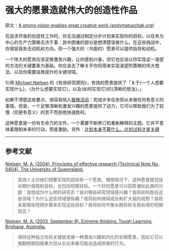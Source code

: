 # 强大的愿景造就伟大的创造性作品

原文：[A strong vision enables great creative work (andymatuschak.org)](https://notes.andymatuschak.org/z2mMMszAvgRMgzoFtKHEhnCka5zwrXZbKrma)

在追求开放的创造性工作时，你无法通过制定分步计划来实现你的目标。以任务为中心的生产力策略无济于事：其中困难的部分是想清楚该做什么。在这些挑战中，你很容易失去动机和方向。但一个强大的（书面的）愿景可以提供指导和动机。

一个伟大的愿景应该足够激发兴趣，让你感到兴奋，但它也应该以你实现这一渴望的方法的关键要素为基础。你应该去了解关乎你将用来实现渴望的策略的伟大想法，以及你需要自我提升的关键领域。

引用 [Michael Nielsen](https://notes.andymatuschak.org/zgiX4jSevUQ5QWQf6XY3Y2XooSpkTJFP9VA) 的《有效研究原则》，有效的愿景提供了「关于{一个人想要实现什么}，{为什么想要实现它}，以及{如何实现它}的{清晰的想法}。」

如果不清楚这些要点，很容易陷入[替换活动](https://notes.andymatuschak.org/zgwn7ZQP99T8LDSjUiyBhGhU29VEUSabYws)：完成许多任务但从未做任何有意义的事情。但是，一个足够清晰和激发兴趣的愿景提供了动力，它可以帮助我们为了较慢（但更有意义）的苦干而拒绝快速胜利。

这种愿景是一份有生命力的文件，一个需要不断修订和重新解释的主题。它并不意味着限制未来的行动，而是激励。另外：[计划本身不算什么，计划过程才是关键](https://notes.andymatuschak.org/zRJ5mjwiTryLbJ7Jm2bDhgjLtYSa6xc6sEYS)

------

## 参考文献

 [Nielsen, M. A. (2004). Principles of effective research (Technical Note No. 0404). The University of Queensland.](https://notes.andymatuschak.org/z2Zh745BsDC3CbVwCbm2aRvaVfqBR6KUpxXE)

> 高效人士对他们想要实现的目标有一个愿景。理想情况下，这种愿景既包括长期价值观和目标，也包括短期目标。一个好的愿景可以回答诸如此类的问题：我想成为什么样的研究员？我对哪些研究领域感兴趣？我将如何胜任这些领域？为什么这些领域很有趣？我将如何继续成长和扩大我的视野？我将采取哪些短期步骤来实现这些目标？我将如何平衡长期目标与我处境的短期现实？

[Nielsen, M. A. (2003, September 8). Extreme thinking. Tough Learning, Brisbane, Australia.](https://notes.andymatuschak.org/z8Z2R8ZhCiEw8rgqYB5u4mcUith48CQkpznZc)

> 保持这种独立性的关键是发展一种激发兴趣和内化的长期愿景，因此它可以推翻短期回报重大但从长远来看可能会造成损害的行为。